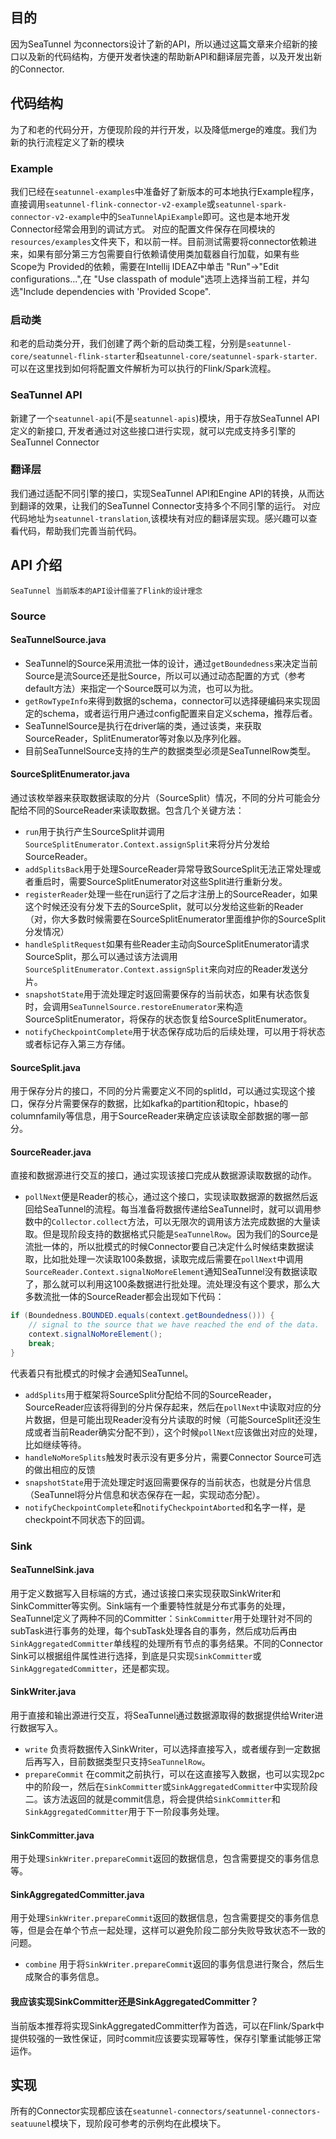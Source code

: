 ## 目的
因为SeaTunnel 为connectors设计了新的API，所以通过这篇文章来介绍新的接口以及新的代码结构，方便开发者快速的帮助新API和翻译层完善，以及开发出新的Connector.
## 代码结构
为了和老的代码分开，方便现阶段的并行开发，以及降低merge的难度。我们为新的执行流程定义了新的模块
### Example
我们已经在`seatunnel-examples`中准备好了新版本的可本地执行Example程序，直接调用`seatunnel-flink-connector-v2-example`或`seatunnel-spark-connector-v2-example`中的`SeaTunnelApiExample`即可。这也是本地开发Connector经常会用到的调试方式。
对应的配置文件保存在同模块的`resources/examples`文件夹下，和以前一样。目前测试需要将connector依赖进来，如果有部分第三方包需要自行依赖请使用类加载器自行加载，如果有些 Scope为 Provided的依赖，需要在Intellij IDEAZ中单击 "Run"->"Edit configurations...",在
"Use classpath of module"选项上选择当前工程，并勾选"Include dependencies with 'Provided Scope".
### 启动类
和老的启动类分开，我们创建了两个新的启动类工程，分别是`seatunnel-core/seatunnel-flink-starter`和`seatunnel-core/seatunnel-spark-starter`. 可以在这里找到如何将配置文件解析为可以执行的Flink/Spark流程。
### SeaTunnel API
新建了一个`seatunnel-api`(不是`seatunnel-apis`)模块，用于存放SeaTunnel API定义的新接口, 开发者通过对这些接口进行实现，就可以完成支持多引擎的SeaTunnel Connector
### 翻译层
我们通过适配不同引擎的接口，实现SeaTunnel API和Engine API的转换，从而达到翻译的效果，让我们的SeaTunnel Connector支持多个不同引擎的运行。
对应代码地址为`seatunnel-translation`,该模块有对应的翻译层实现。感兴趣可以查看代码，帮助我们完善当前代码。
## API 介绍
`SeaTunnel 当前版本的API设计借鉴了Flink的设计理念`
### Source
#### SeaTunnelSource.java
- SeaTunnel的Source采用流批一体的设计，通过`getBoundedness`来决定当前Source是流Source还是批Source，所以可以通过动态配置的方式（参考default方法）来指定一个Source既可以为流，也可以为批。
- `getRowTypeInfo`来得到数据的schema，connector可以选择硬编码来实现固定的schema，或者运行用户通过config配置来自定义schema，推荐后者。
- SeaTunnelSource是执行在driver端的类，通过该类，来获取SourceReader，SplitEnumerator等对象以及序列化器。
- 目前SeaTunnelSource支持的生产的数据类型必须是SeaTunnelRow类型。
#### SourceSplitEnumerator.java
通过该枚举器来获取数据读取的分片（SourceSplit）情况，不同的分片可能会分配给不同的SourceReader来读取数据。包含几个关键方法：
- `run`用于执行产生SourceSplit并调用`SourceSplitEnumerator.Context.assignSplit`来将分片分发给SourceReader。
- `addSplitsBack`用于处理SourceReader异常导致SourceSplit无法正常处理或者重启时，需要SourceSplitEnumerator对这些Split进行重新分发。
- `registerReader`处理一些在run运行了之后才注册上的SourceReader，如果这个时候还没有分发下去的SourceSplit，就可以分发给这些新的Reader（对，你大多数时候需要在SourceSplitEnumerator里面维护你的SourceSplit分发情况）
- `handleSplitRequest`如果有些Reader主动向SourceSplitEnumerator请求SourceSplit，那么可以通过该方法调用`SourceSplitEnumerator.Context.assignSplit`来向对应的Reader发送分片。
- `snapshotState`用于流处理定时返回需要保存的当前状态，如果有状态恢复时，会调用`SeaTunnelSource.restoreEnumerator`来构造SourceSplitEnumerator，将保存的状态恢复给SourceSplitEnumerator。
- `notifyCheckpointComplete`用于状态保存成功后的后续处理，可以用于将状态或者标记存入第三方存储。
#### SourceSplit.java
用于保存分片的接口，不同的分片需要定义不同的splitId，可以通过实现这个接口，保存分片需要保存的数据，比如kafka的partition和topic，hbase的columnfamily等信息，用于SourceReader来确定应该读取全部数据的哪一部分。
#### SourceReader.java
直接和数据源进行交互的接口，通过实现该接口完成从数据源读取数据的动作。
- `pollNext`便是Reader的核心，通过这个接口，实现读取数据源的数据然后返回给SeaTunnel的流程。每当准备将数据传递给SeaTunnel时，就可以调用参数中的`Collector.collect`方法，可以无限次的调用该方法完成数据的大量读取。但是现阶段支持的数据格式只能是`SeaTunnelRow`。因为我们的Source是流批一体的，所以批模式的时候Connector要自己决定什么时候结束数据读取，比如批处理一次读取100条数据，读取完成后需要在`pollNext`中调用`SourceReader.Context.signalNoMoreElement`通知SeaTunnel没有数据读取了，那么就可以利用这100条数据进行批处理。流处理没有这个要求，那么大多数流批一体的SourceReader都会出现如下代码：
```java
if (Boundedness.BOUNDED.equals(context.getBoundedness())) {
    // signal to the source that we have reached the end of the data.
    context.signalNoMoreElement();
    break;
}
```
代表着只有批模式的时候才会通知SeaTunnel。
- `addSplits`用于框架将SourceSplit分配给不同的SourceReader，SourceReader应该将得到的分片保存起来，然后在`pollNext`中读取对应的分片数据，但是可能出现Reader没有分片读取的时候（可能SourceSplit还没生成或者当前Reader确实分配不到），这个时候`pollNext`应该做出对应的处理，比如继续等待。
- `handleNoMoreSplits`触发时表示没有更多分片，需要Connector Source可选的做出相应的反馈
- `snapshotState`用于流处理定时返回需要保存的当前状态，也就是分片信息（SeaTunnel将分片信息和状态保存在一起，实现动态分配）。
- `notifyCheckpointComplete`和`notifyCheckpointAborted`和名字一样，是checkpoint不同状态下的回调。
### Sink
#### SeaTunnelSink.java
用于定义数据写入目标端的方式，通过该接口来实现获取SinkWriter和SinkCommitter等实例。Sink端有一个重要特性就是分布式事务的处理，SeaTunnel定义了两种不同的Committer：`SinkCommitter`用于处理针对不同的subTask进行事务的处理，每个subTask处理各自的事务，然后成功后再由`SinkAggregatedCommitter`单线程的处理所有节点的事务结果。不同的Connector Sink可以根据组件属性进行选择，到底是只实现`SinkCommitter`或`SinkAggregatedCommitter`，还是都实现。
#### SinkWriter.java
用于直接和输出源进行交互，将SeaTunnel通过数据源取得的数据提供给Writer进行数据写入。
- `write` 负责将数据传入SinkWriter，可以选择直接写入，或者缓存到一定数据后再写入，目前数据类型只支持`SeaTunnelRow`。
- `prepareCommit` 在commit之前执行，可以在这直接写入数据，也可以实现2pc中的阶段一，然后在`SinkCommitter`或`SinkAggregatedCommitter`中实现阶段二。该方法返回的就是commit信息，将会提供给`SinkCommitter`和`SinkAggregatedCommitter`用于下一阶段事务处理。
#### SinkCommitter.java
用于处理`SinkWriter.prepareCommit`返回的数据信息，包含需要提交的事务信息等。
#### SinkAggregatedCommitter.java
用于处理`SinkWriter.prepareCommit`返回的数据信息，包含需要提交的事务信息等，但是会在单个节点一起处理，这样可以避免阶段二部分失败导致状态不一致的问题。
- `combine` 用于将`SinkWriter.prepareCommit`返回的事务信息进行聚合，然后生成聚合的事务信息。
#### 我应该实现SinkCommitter还是SinkAggregatedCommitter？
当前版本推荐将实现SinkAggregatedCommitter作为首选，可以在Flink/Spark中提供较强的一致性保证，同时commit应该要实现幂等性，保存引擎重试能够正常运作。
## 实现
所有的Connector实现都应该在`seatunnel-connectors/seatunnel-connectors-seatuunel`模块下，现阶段可参考的示例均在此模块下。
